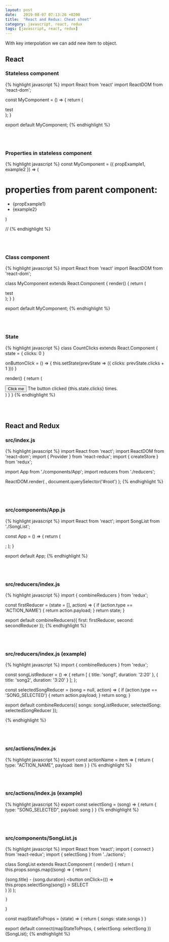 ```yaml
---
layout: post
date:   2019-08-07 07:13:26 +0200
title:  "React and Redux: Cheat sheet"
category: javascript, react, redux
tags: [javascript, react, redux]
---
```


With key interpolation we can add new item to object.

<h2>React</h2>
<h3>Stateless component</h3>
{% highlight javascript %}
import React from 'react'
import ReactDOM from 'react-dom';

const MyComponent = () => {
    return (
        <div>
            test
        </div>
    );
}

export default MyComponent;
{% endhighlight %}



<br /><br />
<h3>Properties in stateless component</h3>
{% highlight javascript %}
const MyComponent = ({ propExample1, example2 }) => (
  <div>
    <h1>properties from parent component:</h1>
    <ul>
      <li>{propExample1}</li>
      <li>{example2}</li>
    </ul>
  </div>
)

// <MyComponent propExample1="aaa" example2="bbb" />
{% endhighlight %}


<br /><br />
<h3>Class component</h3>
{% highlight javascript %}
import React from 'react'
import ReactDOM from 'react-dom';

class MyComponent extends React.Component {
  render() {
    return (
        <div>
            test
        </div>
    );
  }
}

export default MyComponent;
{% endhighlight %}



<br /><br />
<h3>State</h3>
{% highlight javascript %}
class CountClicks extends React.Component {
  state = {
    clicks: 0
  }

  onButtonClick = () => {
    this.setState(prevState => ({
      clicks: prevState.clicks + 1
    }))
  }

  render() {
    return (
      <div>
        <button onClick={this.onButtonClick}>
          Click me
        </button>
        <span>
          The button clicked
          {this.state.clicks} times.
        </span>
      </div>
    )
  }
}
{% endhighlight %}

<br /><br />
<h2>React and Redux</h2>
<h3>src/index.js</h3>
{% highlight javascript %}
import React from 'react';
import ReactDOM from 'react-dom';
import { Provider } from 'react-redux';
import { createStore } from 'redux';

import App from './components/App';
import reducers from './reducers';


ReactDOM.render(
  <Provider store={createStore(reducers)}>
  	<App />
  </Provider>,
  document.querySelector('#root')
);
{% endhighlight %}


<br /><br />
<h3>src/components/App.js</h3>
{% highlight javascript %}
import React from 'react';
import SongList from './SongList';

const App = () => {
	return (
        <div>
            <SongList />
        </div>;
    );
}

export default App;
{% endhighlight %}


<br /><br />
<h3>src/reducers/index.js</h3>
{% highlight javascript %}
import { combineReducers } from 'redux';

const firstReducer = (state = [], action) => {
	if (action.type == 'ACTION_NAME') {
		return action.payload;
	}
	return state;
}

export default combineReducers({
	first: firstReducer,
	second: secondReducer
});
{% endhighlight %}


<br /><br />
<h3>src/reducers/index.js (example)</h3>
{% highlight javascript %}
import { combineReducers } from 'redux';

const songListReducer = () => {
	return [
		{
			title: 'song1',
			duration: '2:20'
		},
		{
			title: 'song2',
			duration: '3:20'
		}
	];
};

const selectedSongReducer = (song = null, action) => {
	if (action.type == 'SONG_SELECTED') {
		return action.payload;
	}
	return song;
}


export default combineReducers({
	songs: songListReducer,
	selectedSong: selectedSongReducer
});

{% endhighlight %}

<br /><br />
<h3>src/actions/index.js</h3>
{% highlight javascript %}
export const actionName = item => {
    return {
        type: "ACTION_NAME",
        payload: item
    }
}
{% endhighlight %}


<br /><br />
<h3>src/actions/index.js (example)</h3>
{% highlight javascript %}
export const selectSong = (song) => {
    return {
        type: "SONG_SELECTED",
        payload: song
    }
}
{% endhighlight %}



<br /><br />
<h3>src/components/SongList.js</h3>
{% highlight javascript %}
import React from 'react';
import { connect } from 'react-redux';
import { selectSong } from '../actions';

class SongList extends React.Component {
    render() {
        return (
                this.props.songs.map((song) => {
                    return (
                        <div key={song.title}>
                            {song.title} - {song.duration}
                            <button
                                onClick={() => this.props.selectSong(song)}
                            >
                                SELECT
                            </button>
                        </div>
                    )
                })
        );

    }
}

const mapStateToProps = (state) => {
    return {
        songs: state.songs
    }
}

export default connect(mapStateToProps, {
    selectSong: selectSong
})(SongList);
{% endhighlight %}

